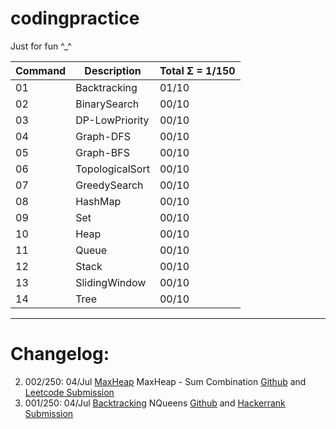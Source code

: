 # codingpractice

Just for fun ^_^

Command | Description| Total Σ = 1/150 
--- | --- | ---
01|Backtracking | 01/10 
02|BinarySearch  | 00/10 
03|DP-LowPriority  | 00/10 
04|Graph-DFS  | 00/10 
05|Graph-BFS  | 00/10 
06|TopologicalSort  | 00/10 
07|GreedySearch  | 00/10 
08|HashMap  | 00/10 
09|Set  | 00/10 
10|Heap  | 00/10 
11|Queue  | 00/10 
12|Stack  | 00/10 
13|SlidingWindow  | 00/10 
14|Tree | 00/10 

----

# Changelog:  
2. 002/250: 04/Jul [MaxHeap](https://github.com/frosty03/codingpractice/tree/main/10.Heap) MaxHeap - Sum Combination [Github](https://github.com/frosty03/codingpractice/blob/main/10.Heap/R02MaxHeapMinSumCombination.java) and [Leetcode Submission](https://leetcode.com/submissions/detail/517112904/)
1. 001/250: 04/Jul [Backtracking](https://github.com/frosty03/codingpractice/tree/main/01.Backtracking) NQueens [Github](https://github.com/frosty03/codingpractice/blob/main/01.Backtracking/R01NQueens.java) and [Hackerrank Submission](https://www.hackerearth.com/submission/59601219/)
